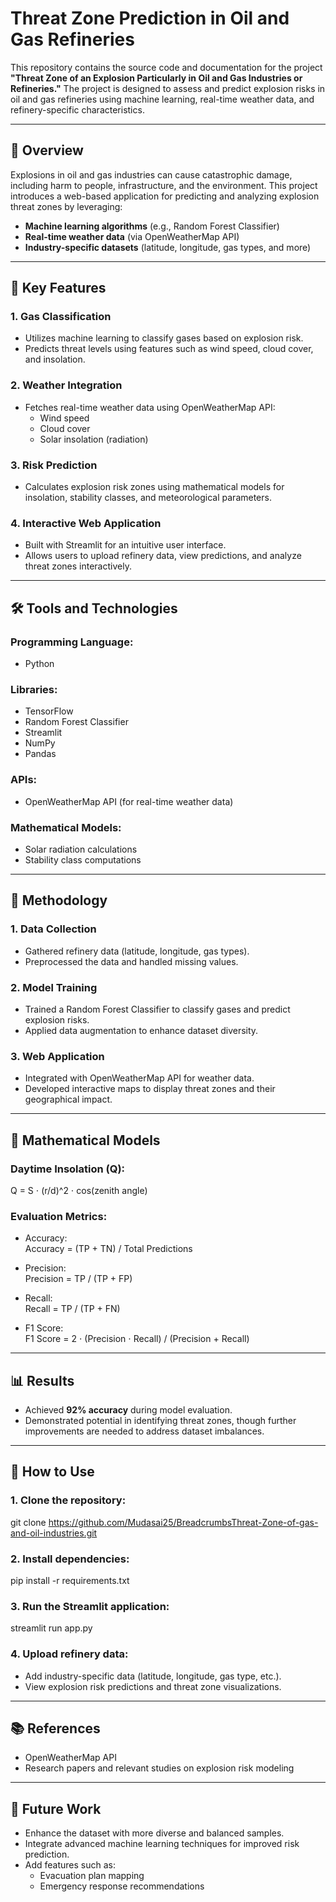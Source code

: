 # Threat Zone Prediction in Oil and Gas Refineries

This repository contains the source code and documentation for the project **"Threat Zone of an Explosion Particularly in Oil and Gas Industries or Refineries."** The project is designed to assess and predict explosion risks in oil and gas refineries using machine learning, real-time weather data, and refinery-specific characteristics.

---

## 📖 Overview

Explosions in oil and gas industries can cause catastrophic damage, including harm to people, infrastructure, and the environment. This project introduces a web-based application for predicting and analyzing explosion threat zones by leveraging:

- **Machine learning algorithms** (e.g., Random Forest Classifier)
- **Real-time weather data** (via OpenWeatherMap API)
- **Industry-specific datasets** (latitude, longitude, gas types, and more)

---

## 🌟 Key Features

### 1. Gas Classification
- Utilizes machine learning to classify gases based on explosion risk.
- Predicts threat levels using features such as wind speed, cloud cover, and insolation.

### 2. Weather Integration
- Fetches real-time weather data using OpenWeatherMap API:
  - Wind speed
  - Cloud cover
  - Solar insolation (radiation)

### 3. Risk Prediction
- Calculates explosion risk zones using mathematical models for insolation, stability classes, and meteorological parameters.

### 4. Interactive Web Application
- Built with Streamlit for an intuitive user interface.
- Allows users to upload refinery data, view predictions, and analyze threat zones interactively.

---

## 🛠️ Tools and Technologies

### Programming Language:
- Python

### Libraries:
- TensorFlow
- Random Forest Classifier
- Streamlit
- NumPy
- Pandas

### APIs:
- OpenWeatherMap API (for real-time weather data)

### Mathematical Models:
- Solar radiation calculations
- Stability class computations

---

## 🧪 Methodology

### 1. Data Collection
- Gathered refinery data (latitude, longitude, gas types).
- Preprocessed the data and handled missing values.

### 2. Model Training
- Trained a Random Forest Classifier to classify gases and predict explosion risks.
- Applied data augmentation to enhance dataset diversity.

### 3. Web Application
- Integrated with OpenWeatherMap API for weather data.
- Developed interactive maps to display threat zones and their geographical impact.

---

## 🧮 Mathematical Models

### Daytime Insolation (Q):
Q = S ⋅ (r/d)^2 ⋅ cos(zenith angle)

### Evaluation Metrics:
- Accuracy:  
  Accuracy = (TP + TN) / Total Predictions

- Precision:  
  Precision = TP / (TP + FP)

- Recall:  
  Recall = TP / (TP + FN)

- F1 Score:  
  F1 Score = 2 ⋅ (Precision ⋅ Recall) / (Precision + Recall)

---

## 📊 Results
- Achieved **92% accuracy** during model evaluation.
- Demonstrated potential in identifying threat zones, though further improvements are needed to address dataset imbalances.

---

## 🚀 How to Use

### 1. Clone the repository:
   git clone https://github.com/Mudasai25/BreadcrumbsThreat-Zone-of-gas-and-oil-industries.git

### 2. Install dependencies:
   pip install -r requirements.txt

### 3. Run the Streamlit application:
   streamlit run app.py 

### 4. Upload refinery data:
- Add industry-specific data (latitude, longitude, gas type, etc.).
- View explosion risk predictions and threat zone visualizations.

---

## 📚 References
- OpenWeatherMap API
- Research papers and relevant studies on explosion risk modeling

---

## 📄 Future Work
- Enhance the dataset with more diverse and balanced samples.
- Integrate advanced machine learning techniques for improved risk prediction.
- Add features such as:
  - Evacuation plan mapping
  - Emergency response recommendations
